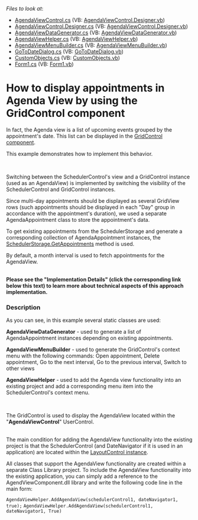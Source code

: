 <!-- default file list -->
*Files to look at*:

* [AgendaViewControl.cs](./CS/AgendViewComponent/AgendaViewControl.cs) (VB: [AgendaViewControl.Designer.vb](./VB/AgendViewComponent/AgendaViewControl.Designer.vb))
* [AgendaViewControl.Designer.cs](./CS/AgendViewComponent/AgendaViewControl.Designer.cs) (VB: [AgendaViewControl.Designer.vb](./VB/AgendViewComponent/AgendaViewControl.Designer.vb))
* [AgendaViewDataGenerator.cs](./CS/AgendViewComponent/AgendaViewDataGenerator.cs) (VB: [AgendaViewDataGenerator.vb](./VB/AgendViewComponent/AgendaViewDataGenerator.vb))
* [AgendaViewHelper.cs](./CS/AgendViewComponent/AgendaViewHelper.cs) (VB: [AgendaViewHelper.vb](./VB/AgendViewComponent/AgendaViewHelper.vb))
* [AgendaViewMenuBuilder.cs](./CS/AgendViewComponent/AgendaViewMenuBuilder.cs) (VB: [AgendaViewMenuBuilder.vb](./VB/AgendViewComponent/AgendaViewMenuBuilder.vb))
* [GoToDateDialog.cs](./CS/AgendViewComponent/GoToDateDialog.cs) (VB: [GoToDateDialog.vb](./VB/AgendViewComponent/GoToDateDialog.vb))
* [CustomObjects.cs](./CS/WindowsFormsApplication1/CustomObjects.cs) (VB: [CustomObjects.vb](./VB/WindowsFormsApplication1/CustomObjects.vb))
* [Form1.cs](./CS/WindowsFormsApplication1/Form1.cs) (VB: [Form1.vb](./VB/WindowsFormsApplication1/Form1.vb))
<!-- default file list end -->
# How to display appointments in Agenda View by using the GridControl component


<p>In fact, the Agenda view is a list of upcoming events grouped by the appointment's date. This list can be displayed in the <a href="https://documentation.devexpress.com/#WindowsForms/CustomDocument3464"><u>GridControl component</u></a>.</p>
<p>This example demonstrates how to implement this behavior.</p>
<br />
<p>Switching between the SchedulerControl's view and a GridControl instance (used as an AgendaView) is implemented by switching the visibility of the SchedulerControl and GridControl instances.</p>
<p>Since multi-day appointments should be displayed as several GridView rows (such appointments should be displayed in each "Day" group in accordance with the appointment's duration), we used a separate AgendaAppointment class to store the appointment's data.</p>
<p>To get existing appointments from the SchedulerStorage and generate a corresponding collection of AgendaAppointment instances, the <a href="https://documentation.devexpress.com/#CoreLibraries/DevExpressXtraSchedulerSchedulerStorageBase_GetAppointmentstopic1830"><u>SchedulerStorage.GetAppointments</u></a> method is used.</p>
<p>By default, a month interval is used to fetch appointments for the AgendaView.<br /><br /></p>
<p><strong>Please see the "Implementation Details" (click the corresponding link below this text) to learn more about technical aspects of this approach implementation.</strong></p>


<h3>Description</h3>

<p>As you can see, in this example several static classes are used:</p>
<p><strong>AgendaViewDataGenerator</strong> - used to generate a list of AgendaAppointment instances depending on existing appointments.</p>
<p><strong>AgendaViewMenuBuilder</strong> - used to generate the GridControl's context menu with the following commands: Open appointment, Delete appointment, Go to the next interval, Go to the previous interval, Switch to other views</p>
<p><strong>AgendaViewHelper</strong> - used to add the Agenda view functionality into an existing project and add a corresponding menu item into the SchedulerControl's context menu.</p>
<br />
<p>The GridControl is used to display the AgendaView located within the "<strong>AgendaViewControl</strong>" UserControl.</p>
<p><br />The main condition for adding the AgendaView functionality into the existing project is that the SchedulerControl (and DateNavigator if it is used in an application) are located within the <a href="https://documentation.devexpress.com/#WindowsForms/CustomDocument2210"><u>LayoutControl instance</u></a>.</p>
<p>All classes that support the AgendaView functionality are created within a separate Class Library project. To include the AgendaView functionality into the existing application, you can simply add a reference to the AgendViewComponent.dll library and write the following code line in the main form:</p>
<code lang="cs">AgendaViewHelper.AddAgendaView(schedulerControl1, dateNavigator1, true);</code>
<code lang="vb">AgendaViewHelper.AddAgendaView(schedulerControl1, dateNavigator1, True)</code>

<br/>


